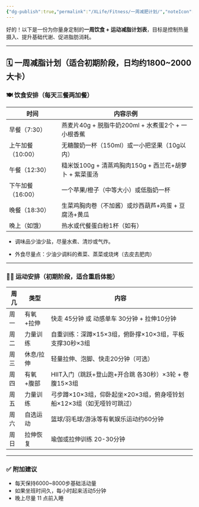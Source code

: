 ```yaml
---
{"dg-publish":true,"permalink":"/XLife/Fitness/一周减肥计划/","noteIcon":"","created":"2025-04-25T17:56:02.973+08:00"}
---
```


好的！以下是一份为你量身定制的**一周饮食 + 运动减脂计划表**，目标是控制热量摄入、提升基础代谢、促进脂肪消耗。

---

## 🗓 一周减脂计划（适合初期阶段，日均约1800~2000大卡）

### 🍽 饮食安排（每天三餐两加餐）

|时间|内容示例|
|---|---|
|早餐（7:30）|燕麦片40g + 脱脂牛奶200ml + 水煮蛋2个 + 一小根香蕉|
|上午加餐（10:00）|无糖酸奶一杯（150ml）或一小把坚果（10g以内）|
|午餐（12:30）|糙米饭100g + 清蒸鸡胸肉150g + 西兰花+胡萝卜 + 紫菜蛋汤|
|下午加餐（16:00）|一个苹果/橙子（中等大小）或低脂奶一杯|
|晚餐（18:30）|生菜鸡胸肉卷（不加酱）或炒西葫芦+鸡蛋 + 豆腐汤+黄瓜|
|晚上（如饿）|热水或代餐蛋白粉1杯（如有）|

- 调味品少油少盐，尽量水煮、清炒或气炸。
    
- 外食尽量点：少油少调料的煮菜、蒸菜或烧烤（去皮去肥肉）
    

---

### 🏋️‍♂️ 运动安排（初期阶段，适合重启体能）

| 周几  | 类型    | 内容                                         |
| --- | ----- | ------------------------------------------ |
| 周一  | 有氧+拉伸 | 快走 45分钟 或 动感单车 30分钟 + 拉伸10分钟               |
| 周二  | 力量训练  | 自重训练：深蹲×15×3组，俯卧撑×10×3组，平板支撑30秒×3组         |
| 周三  | 休息/拉伸 | 轻量拉伸、泡脚、快走20分钟（可选）                         |
| 周四  | 有氧+腹部 | HIIT入门（跳跃+登山跑+开合跳 各30秒）×3轮 + 卷腹15×3组       |
| 周五  | 力量训练  | 弓步蹲×10×3组，仰卧起坐×20×3组，俯身哑铃划船×12×3组（如无哑铃可跳过） |
| 周六  | 自选运动  | 篮球/羽毛球/游泳等有氧娱乐运动约60分钟                      |
| 周日  | 拉伸恢复  | 瑜伽或拉伸训练 20-30分钟                            |

---

### ✅ 附加建议

- 每天保持6000~8000步基础活动量
- 如果坐班时间久，每小时起来活动5分钟
- 晚上尽量 11 点前入睡

